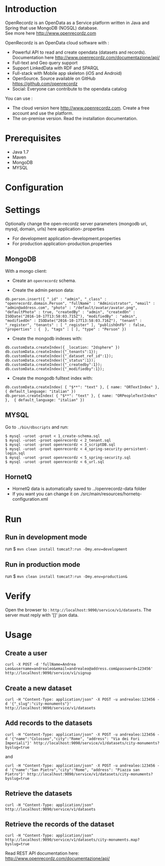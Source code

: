 # Introduction
OpenRecordz is an OpenData as a Service platform written in Java and Spring that use MongoDB (NOSQL) database.  
See more here http://www.openrecordz.com

OpenRecordz is an OpenData cloud software with : 
* Powerful API to read and create opendata (datasets and records). Documentation here http://www.openrecordz.com/documentazione/api/
* Full-text and Geo query support
* Support LinkedData with RDF and SPARQL 
* Full-stack with Mobile app skeleton (iOS and Android) 
* OpenSource. Source available on GitHub https://github.com/openrecordz 
* Social: Everyone can contribute to the opendata catalog

You can use :
* The cloud version here http://www.openrecordz.com. Create a free account and use the platform.
* The on-premise version. Read the installation documentation.




# Prerequisites
* Java 1.7
* Maven
* MongoDB 
* MYSQL

# Configuration

# Settings

Optionally change the open-recordz server parameters (mongodb uri, mysql, domain, urls) here application-<ENVIRONMENT>.properties 

* For development application-development.properties 
* For production application-production.properties 
 
## MongoDB
With a mongo client:

* Create an `openrecordz` schema.

* Create the admin person data:

```
db.person.insert({ "_id" : "admin", "_class" : "openrecordz.domain.Person", "fullName" : "Administrator", "email" : "admin@address.com", "photo" : "/default/avatar/avatar.png", "defaultPhoto" : true, "createdBy" : "admin", "createdOn" : ISODate("2016-10-17T13:58:03.715Z"), "modifiedBy" : "admin", "modifiedOn" : ISODate("2016-10-17T13:58:03.716Z"), "tenant" : "_register", "tenants" : [ "_register" ], "publishOnFb" : false, "properties" : {  }, "tags" : [ ], "type" : "Person" })
```

* Create the mongodb indexes with:

```
db.customData.createIndex({ _location: "2dsphere" })
db.customData.createIndex({"_tenants":1});
db.customData.createIndex({"_dataset_ref_id":1});
db.customData.createIndex({"_status":1});
db.customData.createIndex({"_createdby":1});
db.customData.createIndex({"_modifiedby":1});
```
	
* Create the mongodb fulltext index with:

```
db.customData.createIndex( { "$**": "text" }, { name: "ORTextIndex" },  { default_language: "italian" })
db.person.createIndex( { "$**": "text" }, { name: "ORPeopleTextIndex" },  { default_language: "italian" })
```

## MYSQL
Go to `./bin/dbscripts` and run:

```
$ mysql -uroot -proot < 1_create-schema.sql
$ mysql -uroot -proot openrecordz < 2_tenant.sql 
$ mysql -uroot -proot openrecordz < 3_scriptDB.sql
$ mysql -uroot -proot openrecordz < 4_spring-security-persistent-login.sql 
$ mysql -uroot -proot openrecordz < 5_spring-security.sql 
$ mysql -uroot -proot openrecordz < 6_url.sql     
```

## HornetQ 
* HornetQ data is automatically saved to ../openrecordz-data folder 
* If you want you can change it on ./src/main/resources/hornetq-configuration.xml

# Run 

## Run in development mode

run $ `mvn clean install tomcat7:run -Dmy.env=development`

## Run in production mode

run $ `mvn clean install tomcat7:run -Dmy.env=production&`

# Verify

Open the browser to : `http://localhost:9090/service/v1/datasets`. The server must reply with '[]' json data.

# Usage

## Create a user

```
curl -X POST -d 'fullName=Andrea Leo&username=andrealeo&email=andrealeo@address.com&password=123456' http://localhost:9090/service/v1/signup
```

## Create a new dataset

```
curl -H "Content-Type: application/json" -X POST -u andrealeo:123456 -d '{"_slug":"city-monuments"}' http://localhost:9090/service/v1/datasets
```

## Add records to the datasets

```
curl -H "Content-Type: application/json" -X POST -u andrealeo:123456 -d '{"name":"Colosseo","city":"Rome", "address": "Via dei Fori Imperiali"}' http://localhost:9090/service/v1/datasets/city-monuments?byslug=true
```

and 

```
curl -H "Content-Type: application/json" -X POST -u andrealeo:123456 -d '{"name":"San Pietro","city":"Rome", "address": "Piazza san Pietro"}' http://localhost:9090/service/v1/datasets/city-monuments?byslug=true
```

## Retrieve the datasets

```
curl -H "Content-Type: application/json" http://localhost:9090/service/v1/datasets
```

## Retrieve the records of the dataset

```
curl -H "Content-Type: application/json" http://localhost:9090/service/v1/datasets/city-monuments.map?byslug=true
```

Read REST API documentation here: http://www.openrecordz.com/documentazione/api/















